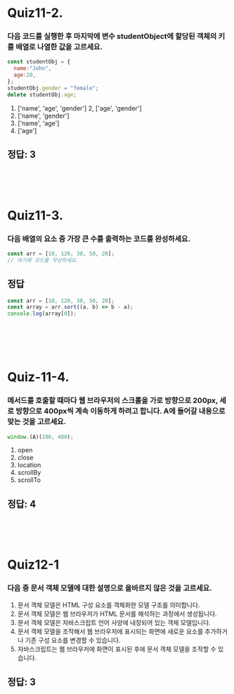 # Quiz11-2.
### 다음 코드를 실행한 후 마지막에 변수 studentObject에 할당된 객체의 키를 배열로 나열한 값을 고르세요.
```javascript
const studentObj = {
  name:"John", 
  age:20,
};
studentObj.gender = "female";
delete studentObj.age; 
```

1. ['name', 'age', 'gender']
2, ['age', 'gender']
3. ['name', 'gender']
4. ['name', 'age']
5. ['age']

## 정답: 3

<br/><br/><br/>

# Quiz11-3.
### 다음 배열의 요소 중 가장 큰 수를 출력하는 코드를 완성하세요.
```javascript
const arr = [10, 120, 30, 50, 20];
// 여기에 코드를 작성하세요.
```

## 정답
```javascript
const arr = [10, 120, 30, 50, 20];
const array = arr.sort((a, b) => b - a);
console.log(array[0]);
 
```

<br/><br/><br/>

# Quiz-11-4.
### 메서드를 호출할 때마다 웹 브라우저의 스크롤을 가로 방향으로 200px, 세로 방향으로 400px씩 계속 이동하게 하려고 합니다. A에 들어갈 내용으로 맞는 것을 고르세요.
```javascript
window.(A)(200, 400);
```

1. open
2. close
3. location
4. scrollBy
5. scrollTo

## 정답: 4

<br/><br/><br/> 

# Quiz12-1
### 다음 중 문서 객체 모델에 대한 설명으로 올바르지 않은 것을 고르세요.

1. 문서 객체 모델은 HTML 구성 요소를 객체화한 모델 구조를 의미합니다.
2. 문서 객체 모델은 웹 브라우저가 HTML 문서를 해석하는 과정에서 생성됩니다.
3. 문서 객체 모델은 자바스크립트 언어 사양에 내장되어 있는 객체 모델입니다.
4. 문서 객체 모델을 조작해서 웹 브라우저에 표시되는 화면에 새로운 요소를 추가하거나 기존 구성 요소를 변경할 수 있습니다.
5. 자바스크립트는 웹 브라우저에 화면이 표시된 후에 문서 객체 모델을 조작할 수 있습니다.

## 정답: 3